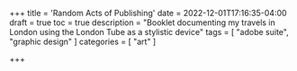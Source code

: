 +++
title = 'Random Acts of Publishing'
date = 2022-12-01T17:16:35-04:00
draft = true
toc = true
description = "Booklet documenting my travels in London using the London Tube as a stylistic device"
tags = [
    "adobe suite",
    "graphic design"
]
categories = [
    "art"
]

+++

